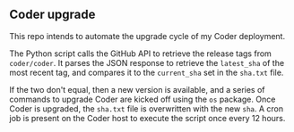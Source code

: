 ## Coder upgrade

This repo intends to automate the upgrade cycle of my Coder deployment.

The Python script calls the GitHub API to retrieve the release tags from `coder/coder`. It parses the JSON response to retrieve the `latest_sha` of the most recent tag, and compares it to the `current_sha` set in the `sha.txt` file.

If the two don't equal, then a new version is available, and a series of commands to upgrade Coder are kicked off using the `os` package. Once Coder is upgraded, the `sha.txt` file is overwritten with the new `sha`. A cron job is present on the Coder host to execute the script once every 12 hours.
